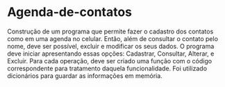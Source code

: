 # Agenda-de-contatos

Construção de um programa que permite fazer o cadastro dos contatos como em uma agenda no celular. Então, além de consultar o contato pelo nome, deve ser possível, excluir e modificar os seus dados. O programa deve iniciar apresentando essas opções: Cadastrar, Consultar, Alterar, e Excluir. Para cada operação, deve ser criado uma função com o código correspondente para tratamento daquela funcionalidade. Foi utilizado dicionários para guardar as informações em memória.
